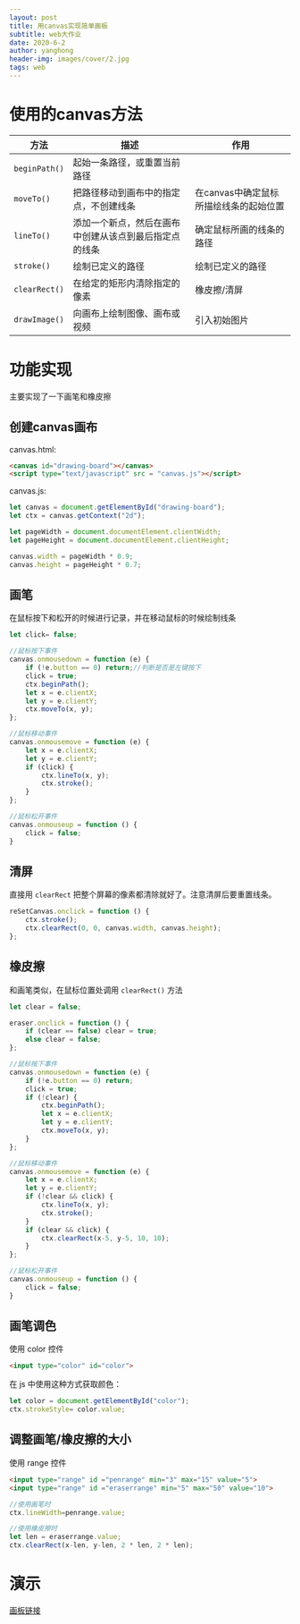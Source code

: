 ```yaml
---
layout: post
title: 用canvas实现简单画板
subtitle: web大作业
date: 2020-6-2
author: yanghong
header-img: images/cover/2.jpg
tags: web
---
```




# 使用的canvas方法

| 方法          | 描述                                                   | 作用                                   |
| ------------- | ------------------------------------------------------ | -------------------------------------- |
| `beginPath()` | 起始一条路径，或重置当前路径                           |                                        |
| `moveTo()`    | 把路径移动到画布中的指定点，不创建线条                 | 在canvas中确定鼠标所描绘线条的起始位置 |
| `lineTo()`    | 添加一个新点，然后在画布中创建从该点到最后指定点的线条 | 确定鼠标所画的线条的路径               |
| `stroke()`    | 绘制已定义的路径                                       | 绘制已定义的路径                       |
| `clearRect()` | 在给定的矩形内清除指定的像素                           | 橡皮擦/清屏                            |
| `drawImage()` | 向画布上绘制图像、画布或视频                           | 引入初始图片                           |



# 功能实现

主要实现了一下画笔和橡皮擦

## 创建canvas画布

canvas.html:

```html
<canvas id="drawing-board"></canvas>
<script type="text/javascript" src = "canvas.js"></script>
```

canvas.js:

```js
let canvas = document.getElementById("drawing-board");
let ctx = canvas.getContext("2d");

let pageWidth = document.documentElement.clientWidth;
let pageHeight = document.documentElement.clientHeight;

canvas.width = pageWidth * 0.9;
canvas.height = pageHeight * 0.7;
```

## 画笔

在鼠标按下和松开的时候进行记录，并在移动鼠标的时候绘制线条

```js
let click= false;

//鼠标按下事件
canvas.onmousedown = function (e) {
    if (!e.button == 0) return;//判断是否是左键按下
    click = true;
    ctx.beginPath();
    let x = e.clientX;
    let y = e.clientY;
    ctx.moveTo(x, y);
};

//鼠标移动事件
canvas.onmousemove = function (e) {
    let x = e.clientX;
    let y = e.clientY;
    if (click) {
        ctx.lineTo(x, y);
        ctx.stroke();
    }
};

//鼠标松开事件
canvas.onmouseup = function () {
    click = false;
}
```

## 清屏

直接用 `clearRect` 把整个屏幕的像素都清除就好了。注意清屏后要重置线条。

```js
reSetCanvas.onclick = function () {
    ctx.stroke();
    ctx.clearRect(0, 0, canvas.width, canvas.height);
};
```

## 橡皮擦

和画笔类似，在鼠标位置处调用 `clearRect()` 方法

```js
let clear = false;

eraser.onclick = function () {
    if (clear == false) clear = true;
    else clear = false;
};

//鼠标按下事件
canvas.onmousedown = function (e) {
    if (!e.button == 0) return;
    click = true;
    if (!clear) {
        ctx.beginPath();
        let x = e.clientX;
        let y = e.clientY;
        ctx.moveTo(x, y);
    }
};

//鼠标移动事件
canvas.onmousemove = function (e) {
    let x = e.clientX;
    let y = e.clientY;
    if (!clear && click) {
        ctx.lineTo(x, y);
        ctx.stroke();
    }
    if (clear && click) {
        ctx.clearRect(x-5, y-5, 10, 10);
    }
};

//鼠标松开事件
canvas.onmouseup = function () {
    click = false;
}
```



## 画笔调色

使用 color 控件

```html
<input type="color" id="color">
```

在 js 中使用这种方式获取颜色：

```js
let color = document.getElementById("color");
ctx.strokeStyle= color.value;
```

## 调整画笔/橡皮擦的大小

使用 range 控件

```html
<input type="range" id ="penrange" min="3" max="15" value="5">
<input type="range" id ="eraserrange" min="5" max="50" value="10">
```

```js
//使用画笔时
ctx.lineWidth=penrange.value;

//使用橡皮擦时
let len = eraserrange.value;
ctx.clearRect(x-len, y-len, 2 * len, 2 * len);
```






# 演示

[画板链接](/canvas%E7%94%BB%E6%9D%BF)